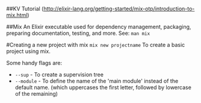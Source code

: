 ##KV Tutorial (http://elixir-lang.org/getting-started/mix-otp/introduction-to-mix.html)

##Mix
An Elixir executable used for dependency management, packaging, preparing
documentation, testing, and more. See: `man mix`

#Creating a new project with mix
`mix new projectname`
To create a basic project using mix.

Some handy flags are:
 - `--sup`    - To create a supervision tree
 - `--module` - To define the name of the 'main module' instead of the default
   name. (which uppercases the first letter, followed by lowercase of the
   remaining)

